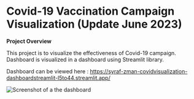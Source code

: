 # Covid-19 Vaccination Campaign Visualization (Update June 2023)
**Project Overview**

This project is to visualize the effectiveness of Covid-19 campaign.
Dashboard is visualized in a dashboard using Streamlit library.

Dashboard can be viewed here : https://syraf-zman-covidvisualization-dashboardstreamlit-l5to44.streamlit.app/



![Screenshot of a the dashboard](https://github.com/syraf-zman/covidVisualization/assets/134860489/fae097bc-a865-4dc2-894c-bcd0eb91be9d)
